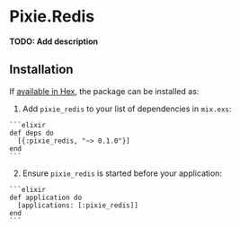 # Pixie.Redis

**TODO: Add description**

## Installation

If [available in Hex](https://hex.pm/docs/publish), the package can be installed as:

  1. Add `pixie_redis` to your list of dependencies in `mix.exs`:

    ```elixir
    def deps do
      [{:pixie_redis, "~> 0.1.0"}]
    end
    ```

  2. Ensure `pixie_redis` is started before your application:

    ```elixir
    def application do
      [applications: [:pixie_redis]]
    end
    ```

